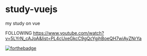 # study-vuejs

my study on vue

FOLLOWING
https://www.youtube.com/watch?v=5LYrN_cAJoA&list=PL4cUxeGkcC9gQcYgjhBoeQH7wiAyZNrYa

[![forthebadge](http://forthebadge.com/images/badges/made-with-vue.svg)](http://forthebadge.com)
